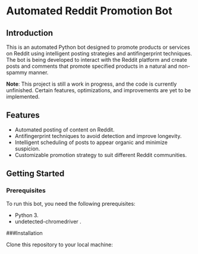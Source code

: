 # Automated Reddit Promotion Bot

## Introduction

This is an automated Python bot designed to promote products or services on Reddit using intelligent posting strategies and antifingerprint techniques. The bot is being developed to interact with the Reddit platform and create posts and comments that promote specified products in a natural and non-spammy manner.

**Note**: This project is still a work in progress, and the code is currently unfinished. Certain features, optimizations, and improvements are yet to be implemented.

## Features

- Automated posting of content on Reddit.
- Antifingerprint techniques to avoid detection and improve longevity.
- Intelligent scheduling of posts to appear organic and minimize suspicion.
- Customizable promotion strategy to suit different Reddit communities.

## Getting Started

### Prerequisites
To run this bot, you need the following prerequisites:

- Python 3.
- undetected-chromedriver .

###Installation

Clone this repository to your local machine:
